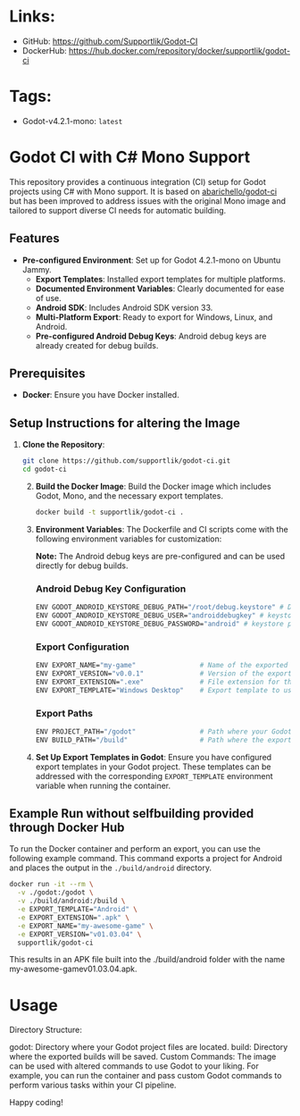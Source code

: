 # Links:

- GitHub: https://github.com/Supportlik/Godot-CI
- DockerHub: https://hub.docker.com/repository/docker/supportlik/godot-ci

# Tags:

- Godot-v4.2.1-mono: `latest`

# Godot CI with C# Mono Support

This repository provides a continuous integration (CI) setup for Godot projects using C# with Mono support. It is based
on [abarichello/godot-ci](https://github.com/abarichello/godot-ci) but has been improved to address issues with the
original Mono image and tailored to support diverse CI needs for automatic building.

## Features

- **Pre-configured Environment**: Set up for Godot 4.2.1-mono on Ubuntu Jammy.
  - **Export Templates**: Installed export templates for multiple platforms.
  - **Documented Environment Variables**: Clearly documented for ease of use.
  - **Android SDK**: Includes Android SDK version 33.
  - **Multi-Platform Export**: Ready to export for Windows, Linux, and Android.
  - **Pre-configured Android Debug Keys**: Android debug keys are already created for debug builds.

## Prerequisites

- **Docker**: Ensure you have Docker installed.

## Setup Instructions for altering the Image

1. **Clone the Repository**:
    ```sh
    git clone https://github.com/supportlik/godot-ci.git
    cd godot-ci
    ```

   2. **Build the Docker Image**:
      Build the Docker image which includes Godot, Mono, and the necessary export templates.
       ```sh
       docker build -t supportlik/godot-ci .
       ```

   3. **Environment Variables**:
      The Dockerfile and CI scripts come with the following environment variables for customization:

      **Note:** The Android debug keys are pre-configured and can be used directly for debug builds.

      ### Android Debug Key Configuration
       ```sh
       ENV GODOT_ANDROID_KEYSTORE_DEBUG_PATH="/root/debug.keystore" # Destination of the debug keystore
       ENV GODOT_ANDROID_KEYSTORE_DEBUG_USER="androiddebugkey" # keystore user
       ENV GODOT_ANDROID_KEYSTORE_DEBUG_PASSWORD="android" # keystore password
       ```

      ### Export Configuration
       ```sh
       ENV EXPORT_NAME="my-game"                # Name of the exported game
       ENV EXPORT_VERSION="v0.0.1"              # Version of the exported game
       ENV EXPORT_EXTENSION=".exe"              # File extension for the export
       ENV EXPORT_TEMPLATE="Windows Desktop"    # Export template to use
       ```

      ### Export Paths
       ```sh
       ENV PROJECT_PATH="/godot"                # Path where your Godot project is located in the container
       ENV BUILD_PATH="/build"                  # Path where the exported builds will be saved in the container
       ```

   4. **Set Up Export Templates in Godot**:
      Ensure you have configured export templates in your Godot project. These templates can be addressed with the
      corresponding `EXPORT_TEMPLATE` environment variable when running the container.

## Example Run without selfbuilding provided through Docker Hub

To run the Docker container and perform an export, you can use the following example command. This command exports a
project for Android and places the output in the `./build/android` directory.

```sh
docker run -it --rm \
  -v ./godot:/godot \
  -v ./build/android:/build \
  -e EXPORT_TEMPLATE="Android" \
  -e EXPORT_EXTENSION=".apk" \
  -e EXPORT_NAME="my-awesome-game" \
  -e EXPORT_VERSION="v01.03.04" \
  supportlik/godot-ci
```

This results in an APK file built into the ./build/android folder with the name my-awesome-gamev01.03.04.apk.

# Usage

Directory Structure:

godot: Directory where your Godot project files are located.
build: Directory where the exported builds will be saved.
Custom Commands:
The image can be used with altered commands to use Godot to your liking. For example, you can run the container and pass
custom Godot commands to perform various tasks within your CI pipeline.

Happy coding!